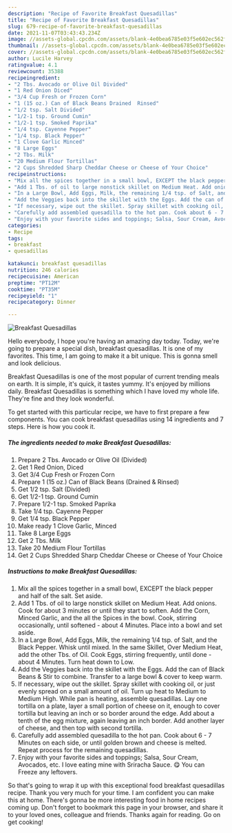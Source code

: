 ```yaml
---
description: "Recipe of Favorite Breakfast Quesadillas"
title: "Recipe of Favorite Breakfast Quesadillas"
slug: 679-recipe-of-favorite-breakfast-quesadillas
date: 2021-11-07T03:43:43.234Z
image: //assets-global.cpcdn.com/assets/blank-4e0bea6785e03f5e602ec562f230caae08da540cada707380b4fe1bbebba43da.png
thumbnail: //assets-global.cpcdn.com/assets/blank-4e0bea6785e03f5e602ec562f230caae08da540cada707380b4fe1bbebba43da.png
cover: //assets-global.cpcdn.com/assets/blank-4e0bea6785e03f5e602ec562f230caae08da540cada707380b4fe1bbebba43da.png
author: Lucile Harvey
ratingvalue: 4.1
reviewcount: 35388
recipeingredient:
- "2 Tbs. Avocado or Olive Oil Divided"
- "1 Red Onion Diced"
- "3/4 Cup Fresh or Frozen Corn"
- "1 (15 oz.) Can of Black Beans Drained  Rinsed"
- "1/2 tsp. Salt Divided"
- "1/2-1 tsp. Ground Cumin"
- "1/2-1 tsp. Smoked Paprika"
- "1/4 tsp. Cayenne Pepper"
- "1/4 tsp. Black Pepper"
- "1 Clove Garlic Minced"
- "8 Large Eggs"
- "2 Tbs. Milk"
- "20 Medium Flour Tortillas"
- "2 Cups Shredded Sharp Cheddar Cheese or Cheese of Your Choice"
recipeinstructions:
- "Mix all the spices together in a small bowl, EXCEPT the black pepper and half of the salt. Set aside."
- "Add 1 Tbs. of oil to large nonstick skillet on Medium Heat. Add onions. Cook for about 3 minutes or until they start to soften. Add the Corn, Minced Garlic, and the all the Spices in the bowl. Cook, stirring occasionally, until softened - about 4 Minutes. Place into a bowl and set aside."
- "In a Large Bowl, Add Eggs, Milk, the remaining 1/4 tsp. of Salt, and the Black Pepper. Whisk until mixed. In the same Skillet, Over Medium Heat, add the other Tbs. of Oil. Cook Eggs, stirring frequently, until done - about 4 Minutes. Turn heat down to Low."
- "Add the Veggies back into the skillet with the Eggs. Add the can of Black Beans &amp; Stir to combine. Transfer to a large bowl &amp; cover to keep warm."
- "If necessary, wipe out the skillet. Spray skillet with cooking oil, or just evenly spread on a small amount of oil. Turn up heat to Medium to Medium High. While pan is heating, assemble quesadillas. Lay one tortilla on a plate, layer a small portion of cheese on it, enough to cover tortilla but leaving an inch or so border around the edge. Add about a tenth of the egg mixture, again leaving an inch border. Add another layer of cheese, and then top with second tortilla."
- "Carefully add assembled quesadilla to the hot pan. Cook about 6 - 7 Minutes on each side, or until golden brown and cheese is melted. Repeat process for the remaining quesadillas."
- "Enjoy with your favorite sides and toppings; Salsa, Sour Cream, Avocados, etc. I love eating mine with Sriracha Sauce. 😋 You can Freeze any leftovers."
categories:
- Recipe
tags:
- breakfast
- quesadillas

katakunci: breakfast quesadillas 
nutrition: 246 calories
recipecuisine: American
preptime: "PT12M"
cooktime: "PT35M"
recipeyield: "1"
recipecategory: Dinner

---
```



![Breakfast Quesadillas](//assets-global.cpcdn.com/assets/blank-4e0bea6785e03f5e602ec562f230caae08da540cada707380b4fe1bbebba43da.png)

Hello everybody, I hope you're having an amazing day today. Today, we're going to prepare a special dish, breakfast quesadillas. It is one of my favorites. This time, I am going to make it a bit unique. This is gonna smell and look delicious.



Breakfast Quesadillas is one of the most popular of current trending meals on earth. It is simple, it's quick, it tastes yummy. It's enjoyed by millions daily. Breakfast Quesadillas is something which I have loved my whole life. They're fine and they look wonderful.


To get started with this particular recipe, we have to first prepare a few components. You can cook breakfast quesadillas using 14 ingredients and 7 steps. Here is how you cook it.

<!--inarticleads1-->

##### The ingredients needed to make Breakfast Quesadillas:

1. Prepare 2 Tbs. Avocado or Olive Oil (Divided)
1. Get 1 Red Onion, Diced
1. Get 3/4 Cup Fresh or Frozen Corn
1. Prepare 1 (15 oz.) Can of Black Beans (Drained &amp; Rinsed)
1. Get 1/2 tsp. Salt (Divided)
1. Get 1/2-1 tsp. Ground Cumin
1. Prepare 1/2-1 tsp. Smoked Paprika
1. Take 1/4 tsp. Cayenne Pepper
1. Get 1/4 tsp. Black Pepper
1. Make ready 1 Clove Garlic, Minced
1. Take 8 Large Eggs
1. Get 2 Tbs. Milk
1. Take 20 Medium Flour Tortillas
1. Get 2 Cups Shredded Sharp Cheddar Cheese or Cheese of Your Choice




<!--inarticleads2-->

##### Instructions to make Breakfast Quesadillas:

1. Mix all the spices together in a small bowl, EXCEPT the black pepper and half of the salt. Set aside.
1. Add 1 Tbs. of oil to large nonstick skillet on Medium Heat. Add onions. Cook for about 3 minutes or until they start to soften. Add the Corn, Minced Garlic, and the all the Spices in the bowl. Cook, stirring occasionally, until softened - about 4 Minutes. Place into a bowl and set aside.
1. In a Large Bowl, Add Eggs, Milk, the remaining 1/4 tsp. of Salt, and the Black Pepper. Whisk until mixed. In the same Skillet, Over Medium Heat, add the other Tbs. of Oil. Cook Eggs, stirring frequently, until done - about 4 Minutes. Turn heat down to Low.
1. Add the Veggies back into the skillet with the Eggs. Add the can of Black Beans &amp; Stir to combine. Transfer to a large bowl &amp; cover to keep warm.
1. If necessary, wipe out the skillet. Spray skillet with cooking oil, or just evenly spread on a small amount of oil. Turn up heat to Medium to Medium High. While pan is heating, assemble quesadillas. Lay one tortilla on a plate, layer a small portion of cheese on it, enough to cover tortilla but leaving an inch or so border around the edge. Add about a tenth of the egg mixture, again leaving an inch border. Add another layer of cheese, and then top with second tortilla.
1. Carefully add assembled quesadilla to the hot pan. Cook about 6 - 7 Minutes on each side, or until golden brown and cheese is melted. Repeat process for the remaining quesadillas.
1. Enjoy with your favorite sides and toppings; Salsa, Sour Cream, Avocados, etc. I love eating mine with Sriracha Sauce. 😋 You can Freeze any leftovers.




So that's going to wrap it up with this exceptional food breakfast quesadillas recipe. Thank you very much for your time. I am confident you can make this at home. There's gonna be more interesting food in home recipes coming up. Don't forget to bookmark this page in your browser, and share it to your loved ones, colleague and friends. Thanks again for reading. Go on get cooking!

